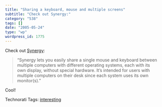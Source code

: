 ```yaml
---
title: "Sharing a keyboard, mouse and multiple screens"
subtitle: "Check out Synergy:"
category: "538"
tags: []
date: "2005-05-24"
type: "wp"
wordpress_id: 1775
---
```

Check out [Synergy](http://synergy2.sourceforge.net/): 

> “Synergy lets you easily share a single mouse and keyboard between multiple computers with different operating systems, each with its own display, without special hardware. It’s intended for users with multiple computers on their desk since each system uses its own monitor(s).”

Cool!

Technorati Tags: [interesting](http://technorati.com/tag/interesting)
